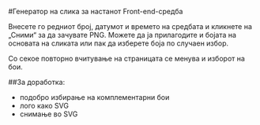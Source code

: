 #Генератор на сликa за настанот Front-end-средба

Внесете гo редниот број, датумот и времето на средбата и кликнете на „Сними“ за да зачувате PNG. Можете да ја прилагодите и бојата на основата на сликата или пак да изберете боја по случаен избор.

Со секое повторно вчитување на страницата се менува и изборот на бои.

##За доработка:
* подобро избирање на комплементарни бои
* лого како SVG
* снимање во SVG
